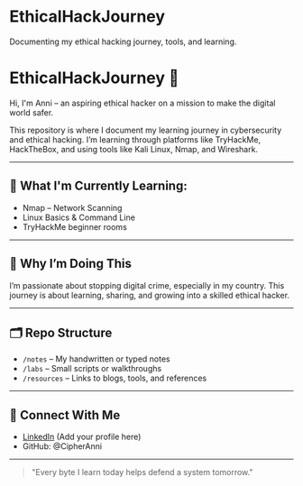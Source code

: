 # EthicalHackJourney
Documenting my ethical hacking journey, tools, and learning.
# EthicalHackJourney 🔐

Hi, I'm Anni – an aspiring ethical hacker on a mission to make the digital world safer.

This repository is where I document my learning journey in cybersecurity and ethical hacking. I’m learning through platforms like TryHackMe, HackTheBox, and using tools like Kali Linux, Nmap, and Wireshark.

---

## 🚀 What I'm Currently Learning:
- Nmap – Network Scanning
- Linux Basics & Command Line
- TryHackMe beginner rooms

---

## 🧠 Why I’m Doing This
I’m passionate about stopping digital crime, especially in my country. This journey is about learning, sharing, and growing into a skilled ethical hacker.

---

## 🗂️ Repo Structure
- `/notes` – My handwritten or typed notes
- `/labs` – Small scripts or walkthroughs
- `/resources` – Links to blogs, tools, and references

---

## 🌱 Connect With Me
- [LinkedIn](https://www.linkedin.com) (Add your profile here)
- GitHub: @CipherAnni

---

> "Every byte I learn today helps defend a system tomorrow."

